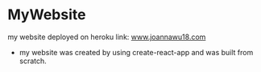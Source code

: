 # MyWebsite
my website deployed on heroku
link: www.joannawu18.com

- my website was created by using create-react-app and was built from scratch. 
